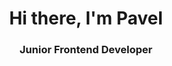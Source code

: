 <div id="header" align="center">
	<h1>Hi there, I'm Pavel</h1>
	<h3>Junior Frontend Developer</h3>
</div>



<!--
### Hi there 👋
**IpahaI/IpahaI** is a ✨ _special_ ✨ repository because its `README.md` (this file) appears on your GitHub profile.

Here are some ideas to get you started:

- 🔭 I’m currently working on ...
- 🌱 I’m currently learning ...
- 👯 I’m looking to collaborate on ...
- 🤔 I’m looking for help with ...
- 💬 Ask me about ...
- 📫 How to reach me: ...
- 😄 Pronouns: ...
- ⚡ Fun fact: ...
-->
